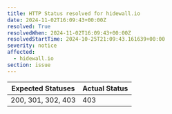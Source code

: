 ```yaml
---
title: HTTP Status resolved for hidewall.io
date: 2024-11-02T16:09:43+00:00Z
resolved: True
resolvedWhen: 2024-11-02T16:09:43+00:00Z
resolvedStartTime: 2024-10-25T21:09:43.161639+00:00
severity: notice
affected:
  - hidewall.io
section: issue
---
```


| Expected Statuses | Actual Status  |
|-------------------|----------------|
| 200, 301, 302, 403 | 403 |
